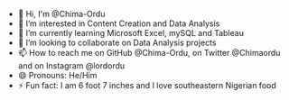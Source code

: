 - 👋 Hi, I'm @Chima-Ordu
- 👀 I’m interested in Content Creation and Data Analysis
- 🌱 I’m currently learning Microsoft Excel, mySQL and Tableau
- 💞️ I’m looking to collaborate on Data Analysis projects
- 📫 How to reach me on GitHub @Chima-Ordu, on Twitter @Chimaordu and on Instagram @lordordu
- 😄 Pronouns: He/Him
- ⚡ Fun fact: I am 6 foot 7 inches and I love southeastern Nigerian food

<!---
Chima-Ordu/Chima-Ordu is a ✨ special ✨ repository because its `README.md` (this file) appears on your GitHub profile.
You can click the Preview link to take a look at your changes.
--->
